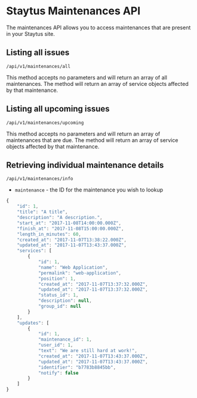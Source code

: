 # Staytus Maintenances API

The maintenances API allows you to access maintenances that are present in your Staytus site.

## Listing all issues

```text
/api/v1/maintenances/all
```

This method accepts no parameters and will return an array of
all maintenances. The method will return an array of service objects affected by that maintenance.

## Listing all upcoming issues

```text
/api/v1/maintenances/upcoming
```

This method accepts no parameters and will return an array of maintenances that are due. The method will return an array of service objects affected by that maintenance.


## Retrieving individual maintenance details

```text
/api/v1/maintenances/info
```

* `maintenance` - the ID for the maintenance you wish to lookup

```javascript
{
    "id": 1,
    "title": "A title",
    "description": "A description.",
    "start_at": "2017-11-08T14:00:00.000Z",
    "finish_at": "2017-11-08T15:00:00.000Z",
    "length_in_minutes": 60,
    "created_at": "2017-11-07T13:38:22.000Z",
    "updated_at": "2017-11-07T13:43:37.000Z",
    "services": [
        {
            "id": 1,
            "name": "Web Application",
            "permalink": "web-application",
            "position": 1,
            "created_at": "2017-11-07T13:37:32.000Z",
            "updated_at": "2017-11-07T13:37:32.000Z",
            "status_id": 1,
            "description": null,
            "group_id": null
        }
    ],
    "updates": [
        {
            "id": 1,
            "maintenance_id": 1,
            "user_id": 1,
            "text": "We are still hard at work!",
            "created_at": "2017-11-07T13:43:37.000Z",
            "updated_at": "2017-11-07T13:43:37.000Z",
            "identifier": "b7783b8845bb",
            "notify": false
        }
    ]
}
```

